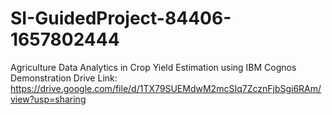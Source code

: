 # SI-GuidedProject-84406-1657802444
Agriculture Data Analytics in Crop Yield Estimation using IBM Cognos
Demonstration Drive Link: https://drive.google.com/file/d/1TX79SUEMdwM2mcSIq7ZcznFjbSgi6RAm/view?usp=sharing
